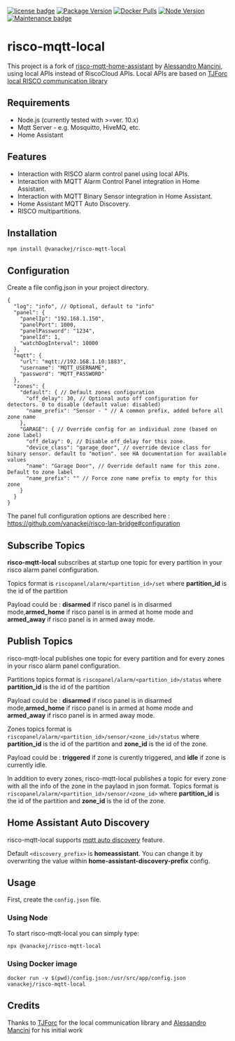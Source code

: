 [![license badge](https://img.shields.io/badge/license-MIT-green.svg)](https://github.com/vanackej/risco-mqtt-local/blob/main/LICENSE)
[![Package Version](https://shields.io/npm/v/@vanackej/risco-mqtt-local/latest)](https://www.npmjs.com/package/@vanackej/risco-mqtt-local)
[![Docker Pulls](https://img.shields.io/docker/pulls/vanackej/risco-mqtt-local)](https://hub.docker.com/r/vanackej/risco-mqtt-local)
[![Node Version](https://shields.io/node/v/@vanackej/risco-mqtt-local)](https://www.npmjs.com/package/@vanackej/risco-mqtt-local)
[![Maintenance badge](https://shields.io/badge/maintenance-yes-green.svg)](https://www.npmjs.com/package/@vanackej/risco-mqtt-local)

# risco-mqtt-local

This project is a fork of [risco-mqtt-home-assistant](https://github.com/mancioshell/risco-mqtt-home-assistant) by [Alessandro Mancini](https://github.com/mancioshell), using local APIs instead of RiscoCloud APIs.
Local APIs are based on [TJForc](https://github.com/TJForc) [local RISCO communication library](https://github.com/TJForc/risco-lan-bridge)

## Requirements
* Node.js (currently tested with >=ver. 10.x)
* Mqtt Server - e.g. Mosquitto, HiveMQ, etc.
* Home Assistant

## Features
* Interaction with RISCO alarm control panel using local APIs.
* Interaction with MQTT Alarm Control Panel integration in Home Assistant.
* Interaction with MQTT Binary Sensor integration in Home Assistant.
* Home Assistant MQTT Auto Discovery.
* RISCO multipartitions.

## Installation

```
npm install @vanackej/risco-mqtt-local
```

## Configuration

Create a file config.json in your project directory.

```
{
  "log": "info", // Optional, default to "info"
  "panel": {
    "panelIp": "192.168.1.150",
    "panelPort": 1000,
    "panelPassword": "1234",
    "panelId": 1,
    "watchDogInterval": 10000
  },
  "mqtt": {
    "url": "mqtt://192.168.1.10:1883",
    "username": "MQTT_USERNAME",
    "password": "MQTT_PASSWORD"
  },
  "zones": {
    "default": { // Default zones configuration
      "off_delay": 30, // Optional auto off configuration for detectors. 0 to disable (default value: disabled)
      "name_prefix": "Sensor - " // A common prefix, added before all zone name
    },
    "GARAGE": { // Override config for an individual zone (based on zone label)
      "off_delay": 0, // Disable off_delay for this zone.
      "device_class": "garage_door", // override device class for binary sensor. default to "motion". see HA documentation for available values
      "name": "Garage Door", // Override default name for this zone. Default to zone label
      "name_prefix": "" // Force zone name prefix to empty for this zone
    }
  }
}

```

The panel full configuration options are described here : https://github.com/vanackej/risco-lan-bridge#configuration

## Subscribe Topics

**risco-mqtt-local** subscribes at startup one topic for every partition in your risco alarm panel configuration.

Topics format is `riscopanel/alarm/<partition_id>/set` where **partition_id** is the id of the partition

Payload could be : **disarmed** if risco panel is in disarmed mode,**armed_home** if risco panel is in armed at home mode and **armed_away** if risco panel is in armed away mode.

## Publish Topics

risco-mqtt-local publishes one topic for every partition and for every zones in your risco alarm panel configuration.

Partitions topics format is `riscopanel/alarm/<partition_id>/status` where **partition_id** is the id of the partition

Payload could be : **disarmed** if risco panel is in disarmed mode,**armed_home** if risco panel is in armed at home mode and **armed_away** if risco panel is in armed away mode.

Zones topics format is `riscopanel/alarm/<partition_id>/sensor/<zone_id>/status` where **partition_id** is the id of the partition and **zone_id** is the id of the zone.

Payload could be : **triggered** if zone is curently triggered, and **idle** if zone is currently idle.

In addition to every zones, risco-mqtt-local publishes a topic for every zone with all the info of the zone in the paylaod in json format. Topics format is `riscopanel/alarm/<partition_id>/sensor/<zone_id>` where **partition_id** is the id of the partition and **zone_id** is the id of the zone.

## Home Assistant Auto Discovery

risco-mqtt-local supports [mqtt auto discovery](https://www.home-assistant.io/docs/mqtt/discovery/) feature.

Default `<discovery_prefix>` is **homeassistant**. You can change it by overwriting the value within **home-assistant-discovery-prefix** config.

## Usage

First, create the `config.json` file. 

### Using Node

To start risco-mqtt-local you can simply type:

`npx @vanackej/risco-mqtt-local`

### Using Docker image

`docker run -v $(pwd)/config.json:/usr/src/app/config.json vanackej/risco-mqtt-local`

## Credits

Thanks to [TJForc](https://github.com/TJForc) for the local communication library and [Alessandro Mancini](https://github.com/mancioshell) for his initial work
